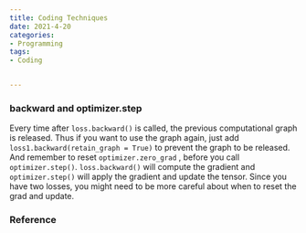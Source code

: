 ```yaml
---
title: Coding Techniques
date: 2021-4-20
categories:
- Programming
tags:
- Coding


---
```


### backward and optimizer.step

Every time after `loss.backward()` is called, the previous computational graph is released. Thus if you want to use the graph again, just add `loss1.backward(retain_graph = True)` to prevent the graph to be released. And remember to reset `optimizer.zero_grad` , before you call `optimizer.step()`. `loss.backward()` will compute the gradient and `optimizer.step()` will apply the gradient and update the tensor. Since you have two losses, you might need to be more careful about when to reset the grad and update.

### Reference


